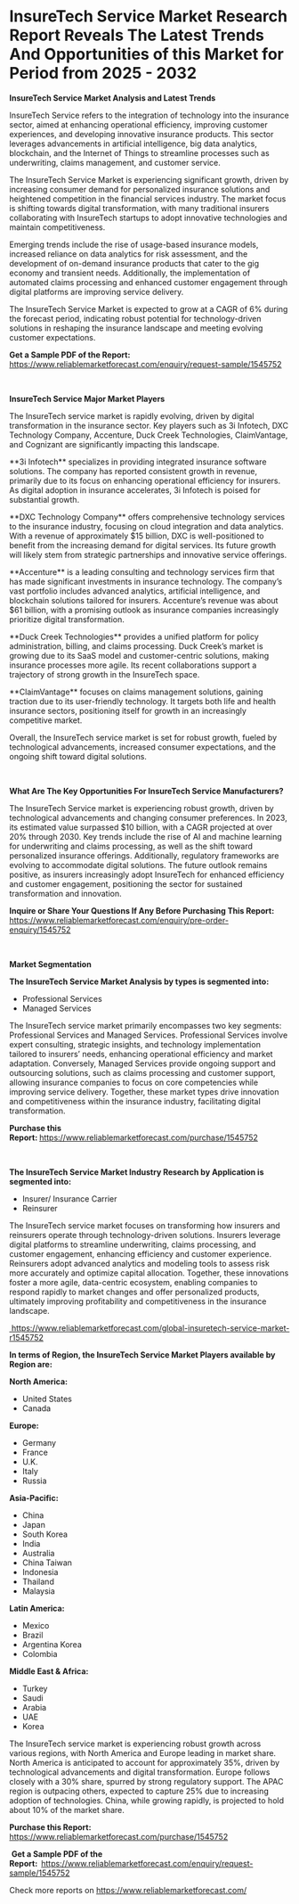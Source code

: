 <p><h1>InsureTech Service Market Research Report Reveals The Latest Trends And Opportunities of this Market for Period from 2025 - 2032</h1></p><p><strong>InsureTech Service Market Analysis and Latest Trends</strong></p>
<p><p>InsureTech Service refers to the integration of technology into the insurance sector, aimed at enhancing operational efficiency, improving customer experiences, and developing innovative insurance products. This sector leverages advancements in artificial intelligence, big data analytics, blockchain, and the Internet of Things to streamline processes such as underwriting, claims management, and customer service.</p><p>The InsureTech Service Market is experiencing significant growth, driven by increasing consumer demand for personalized insurance solutions and heightened competition in the financial services industry. The market focus is shifting towards digital transformation, with many traditional insurers collaborating with InsureTech startups to adopt innovative technologies and maintain competitiveness.</p><p>Emerging trends include the rise of usage-based insurance models, increased reliance on data analytics for risk assessment, and the development of on-demand insurance products that cater to the gig economy and transient needs. Additionally, the implementation of automated claims processing and enhanced customer engagement through digital platforms are improving service delivery.</p><p>The InsureTech Service Market is expected to grow at a CAGR of 6% during the forecast period, indicating robust potential for technology-driven solutions in reshaping the insurance landscape and meeting evolving customer expectations.</p></p>
<p><strong>Get a Sample PDF of the Report:&nbsp;</strong> <a href="https://www.reliablemarketforecast.com/enquiry/request-sample/1545752?utm_campaign=2740&utm_medium=2&utm_source=Github&utm_content=ia&utm_term=11032025&utm_id=insuretech-service">https://www.reliablemarketforecast.com/enquiry/request-sample/1545752</a></p>
<p>&nbsp;</p>
<p><strong>InsureTech Service Major Market Players</strong></p>
<p><p>The InsureTech service market is rapidly evolving, driven by digital transformation in the insurance sector. Key players such as 3i Infotech, DXC Technology Company, Accenture, Duck Creek Technologies, ClaimVantage, and Cognizant are significantly impacting this landscape.</p><p>**3i Infotech** specializes in providing integrated insurance software solutions. The company has reported consistent growth in revenue, primarily due to its focus on enhancing operational efficiency for insurers. As digital adoption in insurance accelerates, 3i Infotech is poised for substantial growth.</p><p>**DXC Technology Company** offers comprehensive technology services to the insurance industry, focusing on cloud integration and data analytics. With a revenue of approximately $15 billion, DXC is well-positioned to benefit from the increasing demand for digital services. Its future growth will likely stem from strategic partnerships and innovative service offerings.</p><p>**Accenture** is a leading consulting and technology services firm that has made significant investments in insurance technology. The company’s vast portfolio includes advanced analytics, artificial intelligence, and blockchain solutions tailored for insurers. Accenture’s revenue was about $61 billion, with a promising outlook as insurance companies increasingly prioritize digital transformation.</p><p>**Duck Creek Technologies** provides a unified platform for policy administration, billing, and claims processing. Duck Creek’s market is growing due to its SaaS model and customer-centric solutions, making insurance processes more agile. Its recent collaborations support a trajectory of strong growth in the InsureTech space.</p><p>**ClaimVantage** focuses on claims management solutions, gaining traction due to its user-friendly technology. It targets both life and health insurance sectors, positioning itself for growth in an increasingly competitive market.</p><p>Overall, the InsureTech service market is set for robust growth, fueled by technological advancements, increased consumer expectations, and the ongoing shift toward digital solutions.</p></p>
<p>&nbsp;</p>
<p><strong>What Are The Key Opportunities For InsureTech Service Manufacturers?</strong></p>
<p><p>The InsureTech Service market is experiencing robust growth, driven by technological advancements and changing consumer preferences. In 2023, its estimated value surpassed $10 billion, with a CAGR projected at over 20% through 2030. Key trends include the rise of AI and machine learning for underwriting and claims processing, as well as the shift toward personalized insurance offerings. Additionally, regulatory frameworks are evolving to accommodate digital solutions. The future outlook remains positive, as insurers increasingly adopt InsureTech for enhanced efficiency and customer engagement, positioning the sector for sustained transformation and innovation.</p></p>
<p><strong>Inquire or Share Your Questions If Any Before Purchasing This Report:</strong> <a href="https://www.reliablemarketforecast.com/enquiry/pre-order-enquiry/1545752?utm_campaign=2740&utm_medium=2&utm_source=Github&utm_content=ia&utm_term=11032025&utm_id=insuretech-service">https://www.reliablemarketforecast.com/enquiry/pre-order-enquiry/1545752</a></p>
<p>&nbsp;</p>
<p><strong>Market Segmentation</strong></p>
<p><strong>The InsureTech Service Market Analysis by types is segmented into:</strong></p>
<p><ul><li>Professional Services</li><li>Managed Services</li></ul></p>
<p><p>The InsureTech service market primarily encompasses two key segments: Professional Services and Managed Services. Professional Services involve expert consulting, strategic insights, and technology implementation tailored to insurers’ needs, enhancing operational efficiency and market adaptation. Conversely, Managed Services provide ongoing support and outsourcing solutions, such as claims processing and customer support, allowing insurance companies to focus on core competencies while improving service delivery. Together, these market types drive innovation and competitiveness within the insurance industry, facilitating digital transformation.</p></p>
<p><strong>Purchase this Report:&nbsp;</strong><a href="https://www.reliablemarketforecast.com/purchase/1545752?utm_campaign=2740&utm_medium=2&utm_source=Github&utm_content=ia&utm_term=11032025&utm_id=insuretech-service">https://www.reliablemarketforecast.com/purchase/1545752</a></p>
<p>&nbsp;</p>
<p><strong>The InsureTech Service Market Industry Research by Application is segmented into:</strong></p>
<p><ul><li>Insurer/ Insurance Carrier</li><li>Reinsurer</li></ul></p>
<p><p>The InsureTech service market focuses on transforming how insurers and reinsurers operate through technology-driven solutions. Insurers leverage digital platforms to streamline underwriting, claims processing, and customer engagement, enhancing efficiency and customer experience. Reinsurers adopt advanced analytics and modeling tools to assess risk more accurately and optimize capital allocation. Together, these innovations foster a more agile, data-centric ecosystem, enabling companies to respond rapidly to market changes and offer personalized products, ultimately improving profitability and competitiveness in the insurance landscape.</p></p>
<p><a href="https://www.reliablemarketforecast.com/global-insuretech-service-market-r1545752?utm_campaign=2740&utm_medium=2&utm_source=Github&utm_content=ia&utm_term=11032025&utm_id=insuretech-service">&nbsp;https://www.reliablemarketforecast.com/global-insuretech-service-market-r1545752</a></p>
<p><strong>In terms of Region, the InsureTech Service Market Players available by Region are:</strong></p>
<p>
    <p> <strong> North America: </strong>
        <ul>
            <li>United States</li>
            <li>Canada</li>
        </ul>
        </p> 
    <p> <strong> Europe: </strong>
        <ul>
            <li>Germany</li>
            <li>France</li>
            <li>U.K.</li>
            <li>Italy</li>
            <li>Russia</li>
        </ul>
        </p> 
    <p> <strong> Asia-Pacific: </strong>
        <ul>
            <li>China</li>
            <li>Japan</li>
            <li>South Korea</li>
            <li>India</li>
            <li>Australia</li>
            <li>China Taiwan</li>
            <li>Indonesia</li>
            <li>Thailand</li>
            <li>Malaysia</li>
        </ul>
        </p> 
    <p> <strong> Latin America: </strong>
        <ul>
            <li>Mexico</li>
            <li>Brazil</li>
            <li>Argentina Korea</li>
            <li>Colombia</li>
        </ul>
        </p> 
    <p> <strong> Middle East & Africa: </strong>
        <ul>
            <li>Turkey</li>
            <li>Saudi</li>
            <li>Arabia</li>
            <li>UAE</li>
            <li>Korea</li>
        </ul>
    </p>
    </p>
<p><p>The InsureTech service market is experiencing robust growth across various regions, with North America and Europe leading in market share. North America is anticipated to account for approximately 35%, driven by technological advancements and digital transformation. Europe follows closely with a 30% share, spurred by strong regulatory support. The APAC region is outpacing others, expected to capture 25% due to increasing adoption of technologies. China, while growing rapidly, is projected to hold about 10% of the market share.</p></p>
<p><strong>Purchase this Report: </strong><a href="https://www.reliablemarketforecast.com/purchase/1545752?utm_campaign=2740&utm_medium=2&utm_source=Github&utm_content=ia&utm_term=11032025&utm_id=insuretech-service">https://www.reliablemarketforecast.com/purchase/1545752</a></p>
<p>&nbsp;<strong>Get a Sample PDF of the Report:&nbsp;&nbsp;</strong><a href="https://www.reliablemarketforecast.com/enquiry/request-sample/1545752?utm_campaign=2740&utm_medium=2&utm_source=Github&utm_content=ia&utm_term=11032025&utm_id=insuretech-service">https://www.reliablemarketforecast.com/enquiry/request-sample/1545752</a></p>
<p><strong></strong></p>
<p>Check more reports on <a href="https://www.reliablemarketforecast.com/?utm_campaign=2740&utm_medium=2&utm_source=Github&utm_content=ia&utm_term=11032025&utm_id=insuretech-service">https://www.reliablemarketforecast.com/</a></p>